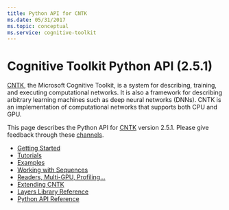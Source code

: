 ```yaml
---
title: Python API for CNTK
ms.date: 05/31/2017
ms.topic: conceptual
ms.service: cognitive-toolkit
---
```


# Cognitive Toolkit Python API (2.5.1)

[CNTK](https://www.microsoft.com/en-us/cognitive-toolkit/), the Microsoft Cognitive Toolkit, is a system for describing, training,
and executing computational networks. It is also a framework for describing
arbitrary learning machines such as deep neural networks (DNNs). CNTK is an
implementation of computational networks that supports both CPU and GPU.
 
This page describes the Python API for [CNTK](https://www.microsoft.com/en-us/cognitive-toolkit/) version 2.5.1.
Please give feedback through these [channels](/cognitive-toolkit/feedback-channels).

   - [Getting Started](gettingstarted.md)
   - [Tutorials](tutorials.md)
   - [Examples](examples.md)
   - [Working with Sequences](sequence.md)
   - [Readers, Multi-GPU, Profiling...](readersprofetc.md)
   - [Extending CNTK](extend.md)
   - [Layers Library Reference](layerref.md)
   - [Python API Reference](/python/api/cntk)

